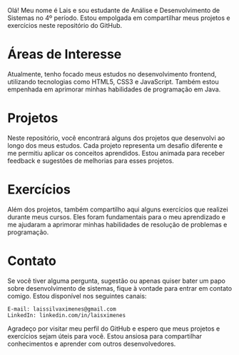 Olá! Meu nome é Lais e sou estudante de Análise e Desenvolvimento de Sistemas no 4º período. Estou empolgada em compartilhar meus projetos e exercícios neste repositório do GitHub.

# Áreas de Interesse

Atualmente, tenho focado meus estudos no desenvolvimento frontend, utilizando tecnologias como HTML5, CSS3 e JavaScript. Também estou empenhada em aprimorar minhas habilidades de programação em Java.

# Projetos

Neste repositório, você encontrará alguns dos projetos que desenvolvi ao longo dos meus estudos. Cada projeto representa um desafio diferente e me permitiu aplicar os conceitos aprendidos. Estou animada para receber feedback e sugestões de melhorias para esses projetos.

# Exercícios

Além dos projetos, também compartilho aqui alguns exercícios que realizei durante meus cursos. Eles foram fundamentais para o meu aprendizado e me ajudaram a aprimorar minhas habilidades de resolução de problemas e programação.

# Contato

Se você tiver alguma pergunta, sugestão ou apenas quiser bater um papo sobre desenvolvimento de sistemas, fique à vontade para entrar em contato comigo. Estou disponível nos seguintes canais:

    E-mail: laissilvaximenes@gmail.com
    LinkedIn: linkedin.com/in/laisximenes

Agradeço por visitar meu perfil do GitHub e espero que meus projetos e exercícios sejam úteis para você. Estou ansiosa para compartilhar conhecimentos e aprender com outros desenvolvedores.

##
